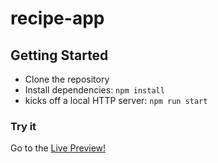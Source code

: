 # recipe-app

## Getting Started

* Clone the repository
* Install dependencies: ``` npm install ```
* kicks off a local HTTP server: ``` npm run start ```

### Try it

Go to the [Live Preview!](https://mohmmed-mahsoub.github.io/recipe-app/)

